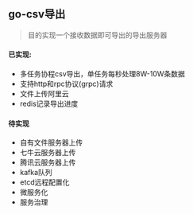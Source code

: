 ## go-csv导出

> 目的实现一个接收数据即可导出的导出服务器

#### 已实现:
- 多任务协程csv导出，单任务每秒处理8W-10W条数据
- 支持http和rpc协议(grpc)请求
- 文件上传阿里云
- redis记录导出进度

#### 待实现

- 自有文件服务器上传
- 七牛云服务器上传
- 腾讯云服务器上传
- kafka队列
- etcd远程配置化
- 微服务化
- 服务治理
